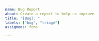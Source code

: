 ```yaml
---
name: Bug Report
about: Create a report to help us improve
title: "[Bug]: "
labels: ["bug", "triage"]
assignees: fcno

---
```

